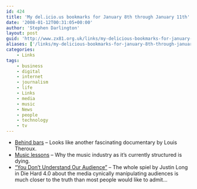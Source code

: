 ```yaml
---
id: 424
title: 'My del.icio.us bookmarks for January 8th through January 11th'
date: '2008-01-12T00:31:05+00:00'
author: 'Stephen Darlington'
layout: post
guid: 'http://www.zx81.org.uk/links/my-delicious-bookmarks-for-january-8th-through-january-11th.html'
aliases: ['/links/my-delicious-bookmarks-for-january-8th-through-january-11th.html']
categories:
    - Links
tags:
    - business
    - digital
    - internet
    - journalism
    - life
    - Links
    - media
    - music
    - News
    - people
    - technology
    - tv
---
```


- [Behind bars](http://news.bbc.co.uk/1/hi/magazine/7181055.stm) – Looks like another fascinating documentary by Louis Theroux.
- [Music lessons](http://sethgodin.typepad.com/seths_blog/2008/01/music-lessons.html) – Why the music industry as it’s currently structured is dying.
- [“You Don’t Understand Our Audience”](http://www.technologyreview.com/Infotech/19845/?a=f) – The whole spiel by Justin Long in Die Hard 4.0 about the media cynically manipulating audiences is much closer to the truth than most people would like to admit…